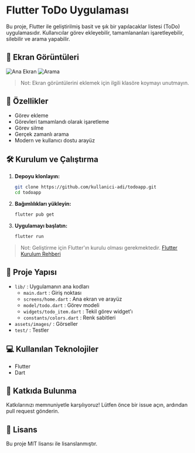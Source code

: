 # Flutter ToDo Uygulaması

Bu proje, Flutter ile geliştirilmiş basit ve şık bir yapılacaklar listesi (ToDo) uygulamasıdır. Kullanıcılar görev ekleyebilir, tamamlananları işaretleyebilir, silebilir ve arama yapabilir.

## 📱 Ekran Görüntüleri


![Ana Ekran](assets/images/screenshots/home.png)
![Arama](assets/images/screenshots/search.png)

> Not: Ekran görüntülerini eklemek için ilgili klasöre koymayı unutmayın.

## 🚀 Özellikler
- Görev ekleme
- Görevleri tamamlandı olarak işaretleme
- Görev silme
- Gerçek zamanlı arama
- Modern ve kullanıcı dostu arayüz

## 🛠️ Kurulum ve Çalıştırma

1. **Depoyu klonlayın:**
   ```bash
   git clone https://github.com/kullanici-adi/todoapp.git
   cd todoapp
   ```
2. **Bağımlılıkları yükleyin:**
   ```bash
   flutter pub get
   ```
3. **Uygulamayı başlatın:**
   ```bash
   flutter run
   ```

> Not: Geliştirme için Flutter'ın kurulu olması gerekmektedir. [Flutter Kurulum Rehberi](https://docs.flutter.dev/get-started/install)

## 📂 Proje Yapısı

- `lib/` : Uygulamanın ana kodları
  - `main.dart` : Giriş noktası
  - `screens/home.dart` : Ana ekran ve arayüz
  - `model/todo.dart` : Görev modeli
  - `widgets/todo_item.dart` : Tekil görev widget'ı
  - `constants/colors.dart` : Renk sabitleri
- `assets/images/` : Görseller
- `test/` : Testler

## 💻 Kullanılan Teknolojiler
- Flutter
- Dart

## 🤝 Katkıda Bulunma
Katkılarınızı memnuniyetle karşılıyoruz! Lütfen önce bir issue açın, ardından pull request gönderin.

## 📝 Lisans
Bu proje MIT lisansı ile lisanslanmıştır.
